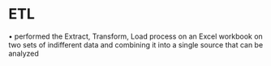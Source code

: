 # ETL
•	performed the Extract, Transform, Load process on an Excel workbook on two sets of indifferent data and combining it into a single source that can be analyzed
